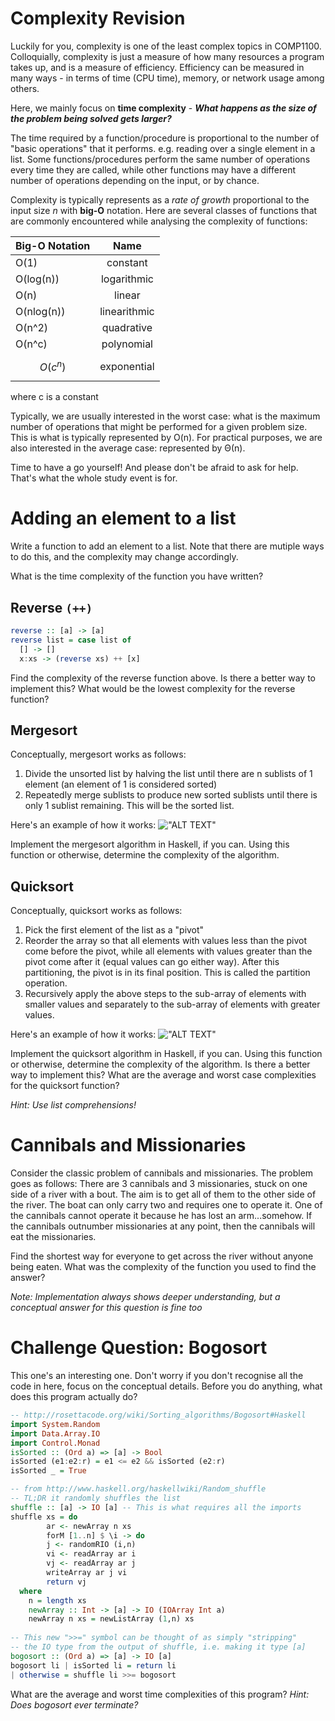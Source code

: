 # Complexity Revision

Luckily for you, complexity is one of the least complex topics in COMP1100. Colloquially, complexity is just a measure of how many resources a program takes up, and is a measure of efficiency. Efficiency can be measured in many ways - in terms of time (CPU time), memory, or network usage among others.

Here, we mainly focus on **time complexity** - _**What happens as the size of the problem being solved gets larger?**_

The time required by a function/procedure is proportional to the number of "basic operations" that it performs. e.g. reading over a single element in a list. Some functions/procedures perform the same number of operations every time they are called, while other functions may have a different number of operations depending on the input, or by chance.

Complexity is typically represents as a _rate of growth_ proportional to the input size _n_ with **big-O** notation. Here are several classes of functions that are commonly encountered while analysing the complexity of functions:

| Big-O Notation        | Name           |
| ------------- |:-------------:|
| O(1)      | constant |
| O(log(n))      | logarithmic      |
| O(n) | linear  |
| O(nlog(n)) | linearithmic |
| O(n^2) | quadrative |
| O(n^c) | polynomial |
| $$ O(c^n) $$ | exponential |

where c is a constant

Typically, we are usually interested in the worst case: what is the maximum number of operations that might be performed for a given problem size. This is what is typically represented by O(n). For practical purposes, we are also interested in the average case: represented by Θ(n).

Time to have a go yourself! And please don't be afraid to ask for help. That's what the whole study event is for.

# Adding an element to a list

Write a function to add an element to a list. Note that there are mutiple ways to do this, and the complexity may change accordingly.

What is the time complexity of the function you have written?

## Reverse `(++)`

```haskell
reverse :: [a] -> [a]
reverse list = case list of
  [] -> []
  x:xs -> (reverse xs) ++ [x]
```

Find the complexity of the reverse function above. Is there a better way to implement this? What would be the lowest complexity for the reverse function?

## Mergesort
Conceptually, mergesort works as follows:
1. Divide the unsorted list by halving the list until there are n sublists of 1 element (an element of 1 is considered sorted)
2. Repeatedly merge sublists to produce new sorted sublists until there is only 1 sublist remaining. This will be the sorted list.

Here's an example of how it works:
!["ALT TEXT"](https://upload.wikimedia.org/wikipedia/commons/e/e6/Merge_sort_algorithm_diagram.svg "WOWO")

Implement the mergesort algorithm in Haskell, if you can. Using this function or otherwise, determine the complexity of the algorithm.

## Quicksort

Conceptually, quicksort works as follows:

1. Pick the first element of the list as a "pivot"
2. Reorder the array so that all elements with values less than the pivot come before the pivot, while all elements with values greater than the pivot come after it (equal values can go either way). After this partitioning, the pivot is in its final position. This is called the partition operation.
3. Recursively apply the above steps to the sub-array of elements with smaller values and separately to the sub-array of elements with greater values.

Here's an example of how it works:
!["ALT TEXT"](https://nevalalee.files.wordpress.com/2013/08/quicksort.jpg "WOWO")

Implement the quicksort algorithm in Haskell, if you can. Using this function or otherwise, determine the complexity of the algorithm. Is there a better way to implement this? What are the average and worst case complexities for the quicksort function?

_Hint: Use list comprehensions!_

# Cannibals and Missionaries

Consider the classic problem of cannibals and missionaries. The problem goes as follows:
There are 3 cannibals and 3 missionaries, stuck on one side of a river with a bout. The aim is to get all of them to the other side of the river. The boat can only carry two and requires one to operate it. One of the cannibals cannot operate it because he has lost an arm...somehow. If the cannibals outnumber missionaries at any point, then the cannibals will eat the missionaries.

Find the shortest way for everyone to get across the river without anyone being eaten. What was the complexity of the function you used to find the answer?

_Note: Implementation always shows deeper understanding, but a conceptual answer for this question is fine too_

# Challenge Question: Bogosort

This one's an interesting one. Don't worry if you don't recognise all the code in here, focus on the conceptual details. Before you do anything, what does this program actually do?

```haskell
-- http://rosettacode.org/wiki/Sorting_algorithms/Bogosort#Haskell
import System.Random
import Data.Array.IO
import Control.Monad
isSorted :: (Ord a) => [a] -> Bool
isSorted (e1:e2:r) = e1 <= e2 && isSorted (e2:r)
isSorted _ = True

-- from http://www.haskell.org/haskellwiki/Random_shuffle
-- TL;DR it randomly shuffles the list
shuffle :: [a] -> IO [a] -- This is what requires all the imports
shuffle xs = do
        ar <- newArray n xs
        forM [1..n] $ \i -> do
        j <- randomRIO (i,n)
        vi <- readArray ar i
        vj <- readArray ar j
        writeArray ar j vi
        return vj
  where
    n = length xs
    newArray :: Int -> [a] -> IO (IOArray Int a)
    newArray n xs = newListArray (1,n) xs
    
-- This new ">>=" symbol can be thought of as simply "stripping"
-- the IO type from the output of shuffle, i.e. making it type [a]
bogosort :: (Ord a) => [a] -> IO [a]
bogosort li | isSorted li = return li
| otherwise = shuffle li >>= bogosort
```

What are the average and worst time complexities of this program?
_Hint: Does bogosort ever terminate?_
